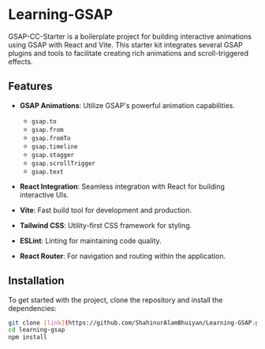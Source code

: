 # Learning-GSAP

GSAP-CC-Starter is a boilerplate project for building interactive animations using GSAP with React and Vite. This starter kit integrates several GSAP plugins and tools to facilitate creating rich animations and scroll-triggered effects.

## Features
- **GSAP Animations**: Utilize GSAP's powerful animation capabilities.
  - `gsap.to`
  - `gsap.from`
  - `gsap.fromTo`
  - `gsap.timeline`
  - `gsap.stagger`
  - `gsap.scrollTrigger`
  - `gsap.text`

- **React Integration**: Seamless integration with React for building interactive UIs.
- **Vite**: Fast build tool for development and production.
- **Tailwind CSS**: Utility-first CSS framework for styling.
- **ESLint**: Linting for maintaining code quality.
- **React Router**: For navigation and routing within the application.

## Installation
To get started with the project, clone the repository and install the dependencies:

```bash
git clone [link](https://github.com/ShahinurAlamBhuiyan/Learning-GSAP.git)
cd learning-gsap
npm install
